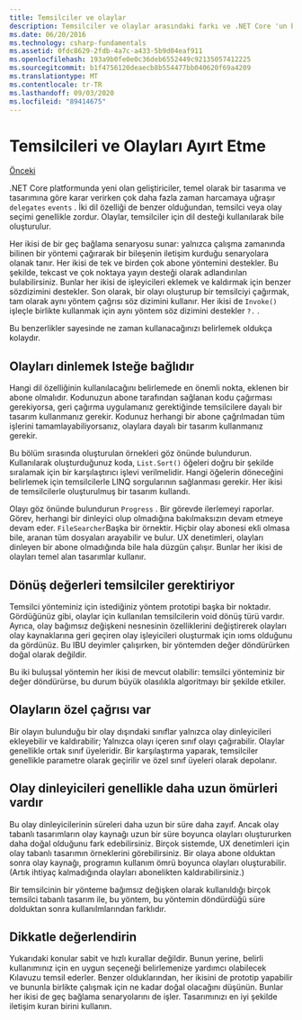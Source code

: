```yaml
---
title: Temsilciler ve olaylar
description: Temsilciler ve olaylar arasındaki farkı ve .NET Core 'un bu özelliklerinin her birini ne zaman kullanacağınızı öğrenin.
ms.date: 06/20/2016
ms.technology: csharp-fundamentals
ms.assetid: 0fdc8629-2fdb-4a7c-a433-5b9d04eaf911
ms.openlocfilehash: 193a9b0fe0e0c36deb6552449c92135057412225
ms.sourcegitcommit: b1f4756120deaecb8b554477bb040620f69a4209
ms.translationtype: MT
ms.contentlocale: tr-TR
ms.lasthandoff: 09/03/2020
ms.locfileid: "89414675"
---
```

# <a name="distinguishing-delegates-and-events"></a>Temsilcileri ve Olayları Ayırt Etme

[Önceki](modern-events.md)

.NET Core platformunda yeni olan geliştiriciler, temel olarak bir tasarıma ve tasarımına göre karar verirken çok daha fazla zaman harcamaya uğraşır `delegates` `events` . İki dil özelliği de benzer olduğundan, temsilci veya olay seçimi genellikle zordur. Olaylar, temsilciler için dil desteği kullanılarak bile oluşturulur.

Her ikisi de bir geç bağlama senaryosu sunar: yalnızca çalışma zamanında bilinen bir yöntemi çağırarak bir bileşenin iletişim kurduğu senaryolara olanak tanır. Her ikisi de tek ve birden çok abone yöntemini destekler. Bu şekilde, tekcast ve çok noktaya yayın desteği olarak adlandırılan bulabilirsiniz. Bunlar her ikisi de işleyicileri eklemek ve kaldırmak için benzer sözdizimini destekler. Son olarak, bir olayı oluşturup bir temsilciyi çağırmak, tam olarak aynı yöntem çağrısı söz dizimini kullanır. Her ikisi de `Invoke()` işleçle birlikte kullanmak için aynı yöntem söz dizimini destekler `?.` .

Bu benzerlikler sayesinde ne zaman kullanacağınızı belirlemek oldukça kolaydır.

## <a name="listening-to-events-is-optional"></a>Olayları dinlemek Isteğe bağlıdır

Hangi dil özelliğinin kullanılacağını belirlemede en önemli nokta, eklenen bir abone olmalıdır. Kodunuzun abone tarafından sağlanan kodu çağırması gerekiyorsa, geri çağırma uygulamanız gerektiğinde temsilcilere dayalı bir tasarım kullanmanız gerekir. Kodunuz herhangi bir abone çağrılmadan tüm işlerini tamamlayabiliyorsanız, olaylara dayalı bir tasarım kullanmanız gerekir.

Bu bölüm sırasında oluşturulan örnekleri göz önünde bulundurun. Kullanılarak oluşturduğunuz koda, `List.Sort()` öğeleri doğru bir şekilde sıralamak için bir karşılaştırıcı işlevi verilmelidir. Hangi öğelerin döneceğini belirlemek için temsilcilerle LINQ sorgularının sağlanması gerekir. Her ikisi de temsilcilerle oluşturulmuş bir tasarım kullandı.

Olayı göz önünde bulundurun `Progress` . Bir görevde ilerlemeyi raporlar.
Görev, herhangi bir dinleyici olup olmadığına bakılmaksızın devam etmeye devam eder.
`FileSearcher`Başka bir örnektir. Hiçbir olay abonesi ekli olmasa bile, aranan tüm dosyaları arayabilir ve bulur.
UX denetimleri, olayları dinleyen bir abone olmadığında bile hala düzgün çalışır. Bunlar her ikisi de olayları temel alan tasarımlar kullanır.

## <a name="return-values-require-delegates"></a>Dönüş değerleri temsilciler gerektiriyor

Temsilci yönteminiz için istediğiniz yöntem prototipi başka bir noktadır. Gördüğünüz gibi, olaylar için kullanılan temsilcilerin void dönüş türü vardır. Ayrıca, olay bağımsız değişkeni nesnesinin özelliklerini değiştirerek olayları olay kaynaklarına geri geçiren olay işleyicileri oluşturmak için ıoms olduğunu da gördünüz. Bu IBU deyimler çalışırken, bir yöntemden değer döndürürken doğal olarak değildir.

Bu iki buluşsal yöntemin her ikisi de mevcut olabilir: temsilci yönteminiz bir değer döndürürse, bu durum büyük olasılıkla algoritmayı bir şekilde etkiler.

## <a name="events-have-private-invocation"></a>Olayların özel çağrısı var

Bir olayın bulunduğu bir olay dışındaki sınıflar yalnızca olay dinleyicileri ekleyebilir ve kaldırabilir; Yalnızca olayı içeren sınıf olayı çağırabilir. Olaylar genellikle ortak sınıf üyeleridir.
Bir karşılaştırma yaparak, temsilciler genellikle parametre olarak geçirilir ve özel sınıf üyeleri olarak depolanır.

## <a name="event-listeners-often-have-longer-lifetimes"></a>Olay dinleyicileri genellikle daha uzun ömürleri vardır

Bu olay dinleyicilerinin süreleri daha uzun bir süre daha zayıf. Ancak olay tabanlı tasarımların olay kaynağı uzun bir süre boyunca olayları oluştururken daha doğal olduğunu fark edebilirsiniz. Birçok sistemde, UX denetimleri için olay tabanlı tasarımın örneklerini görebilirsiniz. Bir olaya abone olduktan sonra olay kaynağı, programın kullanım ömrü boyunca olayları oluşturabilir.
(Artık ihtiyaç kalmadığında olayları abonelikten kaldırabilirsiniz.)

Bir temsilcinin bir yönteme bağımsız değişken olarak kullanıldığı birçok temsilci tabanlı tasarım ile, bu yöntem, bu yöntemin döndürdüğü süre dolduktan sonra kullanılmlarından farklıdır.

## <a name="evaluate-carefully"></a>Dikkatle değerlendirin

Yukarıdaki konular sabit ve hızlı kurallar değildir. Bunun yerine, belirli kullanımınız için en uygun seçeneği belirlemenize yardımcı olabilecek Kılavuzu temsil ederler. Benzer olduklarından, her ikisini de prototip yapabilir ve bununla birlikte çalışmak için ne kadar doğal olacağını düşünün. Bunlar her ikisi de geç bağlama senaryolarını de işler. Tasarımınızı en iyi şekilde iletişim kuran birini kullanın.
